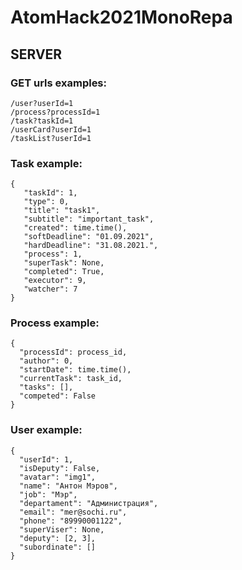 # AtomHack2021MonoRepa

## SERVER
### GET urls examples:

  ```
  /user?userId=1
  /process?processId=1
  /task?taskId=1
  /userCard?userId=1
  /taskList?userId=1
  ```

### Task example:

  ```
  {
     "taskId": 1,
     "type": 0,
     "title": "task1",
     "subtitle": "important_task",
     "created": time.time(),
     "softDeadline": "01.09.2021",
     "hardDeadline": "31.08.2021.",
     "process": 1,
     "superTask": None,
     "completed": True,
     "executor": 9,
     "watcher": 7
  }
  ```
  
### Process example:

  ```
  {
    "processId": process_id,
    "author": 0,
    "startDate": time.time(),
    "currentTask": task_id,
    "tasks": [],
    "competed": False
  }
  ```
  
### User example:

  ```
  {
    "userId": 1,
    "isDeputy": False,
    "avatar": "img1",
    "name": "Антон Мэров",
    "job": "Мэр",
    "departament": "Администрация",
    "email": "mer@sochi.ru",
    "phone": "89990001122",
    "superViser": None,
    "deputy": [2, 3],
    "subordinate": []
  }
  ```
